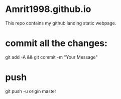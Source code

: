 # Amrit1998.github.io
This repo contains my github landing static webpage.
# commit all the changes:
git add -A && git commit -m "Your Message"
# push
git push  -u origin master